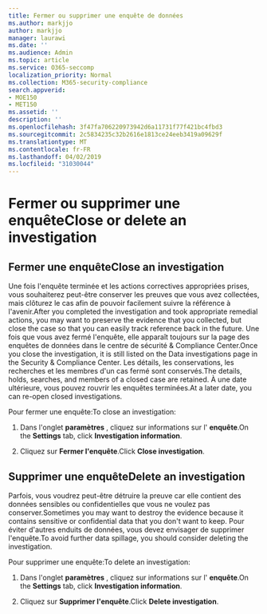 ```yaml
---
title: Fermer ou supprimer une enquête de données
ms.author: markjjo
author: markjjo
manager: laurawi
ms.date: ''
ms.audience: Admin
ms.topic: article
ms.service: O365-seccomp
localization_priority: Normal
ms.collection: M365-security-compliance
search.appverid:
- MOE150
- MET150
ms.assetid: ''
description: ''
ms.openlocfilehash: 3f47fa706220973942d6a11731f77f421bc4fbd3
ms.sourcegitcommit: 2c5834235c32b2616e1813ce24eeb3419a09629f
ms.translationtype: MT
ms.contentlocale: fr-FR
ms.lasthandoff: 04/02/2019
ms.locfileid: "31030044"
---
```

# <a name="close-or-delete-an-investigation"></a><span data-ttu-id="f5321-102">Fermer ou supprimer une enquête</span><span class="sxs-lookup"><span data-stu-id="f5321-102">Close or delete an investigation</span></span>

## <a name="close-an-investigation"></a><span data-ttu-id="f5321-103">Fermer une enquête</span><span class="sxs-lookup"><span data-stu-id="f5321-103">Close an investigation</span></span>

 <span data-ttu-id="f5321-104">Une fois l'enquête terminée et les actions correctives appropriées prises, vous souhaiterez peut-être conserver les preuves que vous avez collectées, mais clôturez le cas afin de pouvoir facilement suivre la référence à l'avenir.</span><span class="sxs-lookup"><span data-stu-id="f5321-104">After you completed the investigation and took appropriate remedial actions, you may want to preserve the evidence that you collected, but close the case so that you can easily track reference back in the future.</span></span> <span data-ttu-id="f5321-105">Une fois que vous avez fermé l'enquête, elle apparaît toujours sur la page des enquêtes de données dans le centre de sécurité & Compliance Center.</span><span class="sxs-lookup"><span data-stu-id="f5321-105">Once you close the investigation, it is still listed on the Data investigations page in the Security & Compliance Center.</span></span> <span data-ttu-id="f5321-106">Les détails, les conservations, les recherches et les membres d'un cas fermé sont conservés.</span><span class="sxs-lookup"><span data-stu-id="f5321-106">The details, holds, searches, and members of a closed case are retained.</span></span> <span data-ttu-id="f5321-107">À une date ultérieure, vous pouvez rouvrir les enquêtes terminées.</span><span class="sxs-lookup"><span data-stu-id="f5321-107">At a later date, you can re-open closed investigations.</span></span>

<span data-ttu-id="f5321-108">Pour fermer une enquête:</span><span class="sxs-lookup"><span data-stu-id="f5321-108">To close an investigation:</span></span>

1. <span data-ttu-id="f5321-109">Dans l'onglet **paramètres** , cliquez sur informations sur l' **enquête**.</span><span class="sxs-lookup"><span data-stu-id="f5321-109">On the **Settings** tab, click **Investigation information**.</span></span>

2. <span data-ttu-id="f5321-110">Cliquez sur **Fermer l'enquête**.</span><span class="sxs-lookup"><span data-stu-id="f5321-110">Click  **Close investigation**.</span></span> 


## <a name="delete-an-investigation"></a><span data-ttu-id="f5321-111">Supprimer une enquête</span><span class="sxs-lookup"><span data-stu-id="f5321-111">Delete an investigation</span></span>

<span data-ttu-id="f5321-112">Parfois, vous voudrez peut-être détruire la preuve car elle contient des données sensibles ou confidentielles que vous ne voulez pas conserver.</span><span class="sxs-lookup"><span data-stu-id="f5321-112">Sometimes you may want to destroy the evidence because it contains sensitive or confidential data that you don't want to keep.</span></span> <span data-ttu-id="f5321-113">Pour éviter d'autres enduits de données, vous devez envisager de supprimer l'enquête.</span><span class="sxs-lookup"><span data-stu-id="f5321-113">To avoid further data spillage, you should consider deleting the investigation.</span></span>

<span data-ttu-id="f5321-114">Pour supprimer une enquête:</span><span class="sxs-lookup"><span data-stu-id="f5321-114">To delete an investigation:</span></span>

1. <span data-ttu-id="f5321-115">Dans l'onglet **paramètres** , cliquez sur informations sur l' **enquête**.</span><span class="sxs-lookup"><span data-stu-id="f5321-115">On the **Settings** tab, click **Investigation information**.</span></span>

2. <span data-ttu-id="f5321-116">Cliquez sur **Supprimer l'enquête**.</span><span class="sxs-lookup"><span data-stu-id="f5321-116">Click  **Delete investigation**.</span></span> 